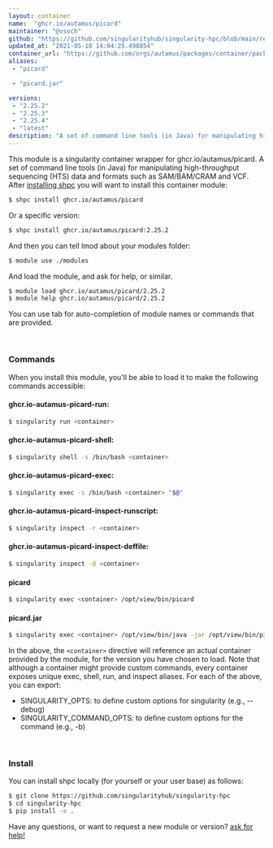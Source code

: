 ```yaml
---
layout: container
name:  "ghcr.io/autamus/picard"
maintainer: "@vsoch"
github: "https://github.com/singularityhub/singularity-hpc/blob/main/registry/ghcr.io/autamus/picard/container.yaml"
updated_at: "2021-05-18 14:04:25.498854"
container_url: "https://github.com/orgs/autamus/packages/container/package/picard"
aliases:
 - "picard"

 - "picard.jar"

versions:
 - "2.25.2"
 - "2.25.3"
 - "2.25.4"
 - "latest"
description: "A set of command line tools (in Java) for manipulating high-throughput sequencing (HTS) data and formats such as SAM/BAM/CRAM and VCF."
---
```


This module is a singularity container wrapper for ghcr.io/autamus/picard.
A set of command line tools (in Java) for manipulating high-throughput sequencing (HTS) data and formats such as SAM/BAM/CRAM and VCF.
After [installing shpc](#install) you will want to install this container module:

```bash
$ shpc install ghcr.io/autamus/picard
```

Or a specific version:

```bash
$ shpc install ghcr.io/autamus/picard:2.25.2
```

And then you can tell lmod about your modules folder:

```bash
$ module use ./modules
```

And load the module, and ask for help, or similar.

```bash
$ module load ghcr.io/autamus/picard/2.25.2
$ module help ghcr.io/autamus/picard/2.25.2
```

You can use tab for auto-completion of module names or commands that are provided.

<br>

### Commands

When you install this module, you'll be able to load it to make the following commands accessible:

#### ghcr.io-autamus-picard-run:

```bash
$ singularity run <container>
```

#### ghcr.io-autamus-picard-shell:

```bash
$ singularity shell -s /bin/bash <container>
```

#### ghcr.io-autamus-picard-exec:

```bash
$ singularity exec -s /bin/bash <container> "$@"
```

#### ghcr.io-autamus-picard-inspect-runscript:

```bash
$ singularity inspect -r <container>
```

#### ghcr.io-autamus-picard-inspect-deffile:

```bash
$ singularity inspect -d <container>
```


#### picard
       
```bash
$ singularity exec <container> /opt/view/bin/picard
```


#### picard.jar
       
```bash
$ singularity exec <container> /opt/view/bin/java -jar /opt/view/bin/picard.jar
```



In the above, the `<container>` directive will reference an actual container provided
by the module, for the version you have chosen to load. Note that although a container
might provide custom commands, every container exposes unique exec, shell, run, and
inspect aliases. For each of the above, you can export:

 - SINGULARITY_OPTS: to define custom options for singularity (e.g., --debug)
 - SINGULARITY_COMMAND_OPTS: to define custom options for the command (e.g., -b)

<br>
  
### Install

You can install shpc locally (for yourself or your user base) as follows:

```bash
$ git clone https://github.com/singularityhub/singularity-hpc
$ cd singularity-hpc
$ pip install -e .
```

Have any questions, or want to request a new module or version? [ask for help!](https://github.com/singularityhub/singularity-hpc/issues)